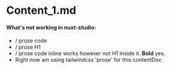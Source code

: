 # Content\_1.md

#### What's not working in nuxt-studio:

- / prose code
- / prose H1
- / prose code inline works however not H1 inside it. **Bold** yes.
- Right now am using tailwindcss 'prose' for this contentDoc
